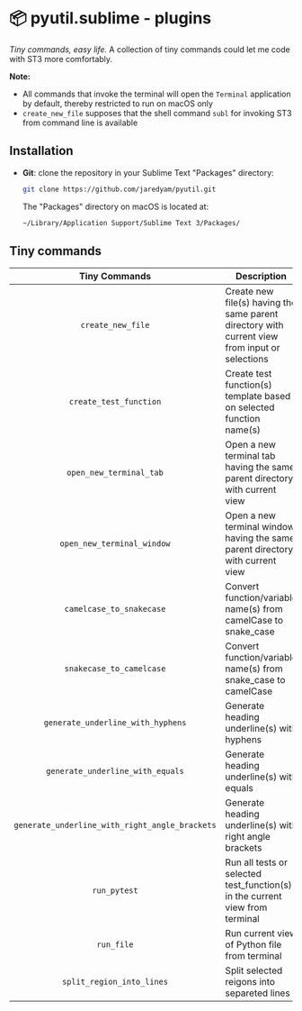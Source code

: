 📦 pyutil.sublime - plugins
===========================

*Tiny commands, easy life.* A collection of tiny commands could let me code with ST3 more comfortably.

**Note:**

- All commands that invoke the terminal will open the `Terminal` application by default, thereby restricted to run on macOS only
- `create_new_file` supposes that the shell command `subl` for invoking ST3 from command line is available

## Installation

- **Git**: clone the repository in your Sublime Text "Packages" directory:

    ```bash
    git clone https://github.com/jaredyam/pyutil.git
    ```

    The "Packages" directory on macOS is located at:

    ```bash
    ~/Library/Application Support/Sublime Text 3/Packages/
    ```


## Tiny commands

|Tiny Commands|Description|
|:---:|---|
|`create_new_file`|Create new file(s) having the same parent directory with current view from input or selections|
|`create_test_function`|Create test function(s) template based on selected function name(s)|
|`open_new_terminal_tab`|Open a new terminal tab having the same parent directory with current view|
|`open_new_terminal_window`|Open a new terminal window having the same parent directory with current view|
|`camelcase_to_snakecase`|Convert function/variable name(s) from camelCase to snake_case|
|`snakecase_to_camelcase`|Convert function/variable name(s) from snake_case to camelCase|
|`generate_underline_with_hyphens`|Generate heading underline(s) with hyphens|
|`generate_underline_with_equals`|Generate heading underline(s) with equals|
|`generate_underline_with_right_angle_brackets`|Generate heading underline(s) with right angle brackets|
|`run_pytest`|Run all tests or selected test_function(s) in the current view from terminal|
|`run_file`|Run current view of Python file from terminal|
|`split_region_into_lines`|Split selected reigons into separeted lines|
